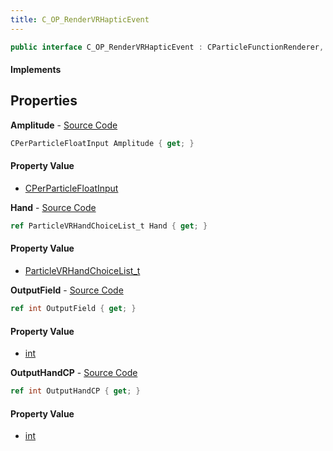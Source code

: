 ```yaml
---
title: C_OP_RenderVRHapticEvent
---
```


```csharp
public interface C_OP_RenderVRHapticEvent : CParticleFunctionRenderer, CParticleFunction, ISchemaClass<CParticleFunction>, ISchemaClass<CParticleFunctionRenderer>, ISchemaClass<C_OP_RenderVRHapticEvent>, ISchemaField, ISchemaClass, INativeHandle
```

#### Implements

## Properties

**Amplitude** - [Source Code](https://github.com/swiftly-solution/swiftlys2/blob/main/managed/src/SwiftlyS2.Generated/Schemas/Interfaces/C_OP_RenderVRHapticEvent.cs#L22)

```csharp
CPerParticleFloatInput Amplitude { get; }
```

#### Property Value

- [CPerParticleFloatInput](/docs/api/shared/schemadefinitions/cperparticlefloatinput)

**Hand** - [Source Code](https://github.com/swiftly-solution/swiftlys2/blob/main/managed/src/SwiftlyS2.Generated/Schemas/Interfaces/C_OP_RenderVRHapticEvent.cs#L16)

```csharp
ref ParticleVRHandChoiceList_t Hand { get; }
```

#### Property Value

- [ParticleVRHandChoiceList_t](/docs/api/shared/schemadefinitions/particlevrhandchoicelist_t)

**OutputField** - [Source Code](https://github.com/swiftly-solution/swiftlys2/blob/main/managed/src/SwiftlyS2.Generated/Schemas/Interfaces/C_OP_RenderVRHapticEvent.cs#L20)

```csharp
ref int OutputField { get; }
```

#### Property Value

- [int](https://learn.microsoft.com/dotnet/api/system.int32)

**OutputHandCP** - [Source Code](https://github.com/swiftly-solution/swiftlys2/blob/main/managed/src/SwiftlyS2.Generated/Schemas/Interfaces/C_OP_RenderVRHapticEvent.cs#L18)

```csharp
ref int OutputHandCP { get; }
```

#### Property Value

- [int](https://learn.microsoft.com/dotnet/api/system.int32)

